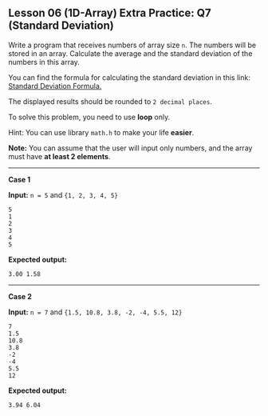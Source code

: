 ## Lesson 06 (1D-Array) Extra Practice: Q7 (Standard Deviation)
Write a program that receives numbers of array size `n`. The numbers will be stored in an array. Calculate the average and the standard deviation of the numbers in this array.

You can find the formula for calculating the standard deviation in this link: [Standard Deviation Formula.](https://matteoconverter.com/math/standard-deviation)

The displayed results should be rounded to `2 decimal places`.

To solve this problem, you need to use **loop** only.

Hint: You can use library `math.h` to make your life **easier**.

**Note:** You can assume that the user will input only numbers, and the array must have **at least 2 elements**.

<hr>

**Case 1**

**Input:** `n = 5` and `{1, 2, 3, 4, 5}`
```
5
1
2
3
4
5
```
**Expected output:** 
```
3.00 1.58
```

<hr>

**Case 2**

**Input:** `n = 7` and `{1.5, 10.8, 3.8, -2, -4, 5.5, 12}`
```
7
1.5
10.8 
3.8
-2
-4
5.5
12
```
**Expected output:** 
```
3.94 6.04
```
